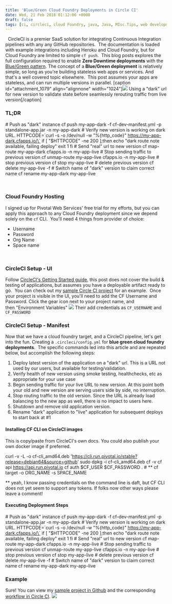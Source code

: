 ```yaml
---
title: 'Blue/Green Cloud Foundry Deployments in Circle CI'
date: Wed, 21 Feb 2018 01:12:06 +0000
draft: false
tags: [ci, circleci, cloud Foundry, java, Java, MIsc.Tips, web development]
---
```


  CircleCI is a premier SaaS solution for integrating Continuous Integration pipelines with any any GitHub repositories.  The documentation is loaded with example integrations including Heroku and Cloud Foundry, but for Cloud Foundry are limited to simple `cf push`.  This blog posts explores the full configuration required to enable **Zero Downtime deployments** with the [Blue/Green pattern](https://martinfowler.com/bliki/BlueGreenDeployment.html). The concept of a **Blue/Green deployment** is relatively simple, so long as you're building stateless web apps or services. And that's a well covered topic elsewhere.  This post assumes your apps are stateless, and can run multiple versions in parallel. \[caption id="attachment_1079" align="alignnone" width="1024"\][![](https://blog.edwardawebb.com/wp-content/uploads/2018/02/bluegreen-1024x223.png)](https://blog.edwardawebb.com/web-development/bluegreen-cloud-foundry-deployments-in-circle-ci/attachment/bluegreen) Using a "dark" url for new version to validate state before seamlessly rerouting traffic from live version\[/caption\]

### TL;DR

\# Push as "dark" instance
cf push my-app-dark -f cf-dev-manifest.yml -p standalone-app.jar -n my-app-dark
\# Verify new version is working on dark URL.
HTTPCODE=\`curl -s -o /dev/null -w "%{http_code}" https://my-app-dark.cfapps.io/\`
if \[ "$HTTPCODE" -ne 200 \];then
  echo "dark route note available, failing deploy"
  exit 1
fi
\# Send "real" url to new version
cf map-route my-app-dark cfapps.io -n my-app-live
\# Stop sending traffic to previous version
cf unmap-route my-app-live cfapps.io -n my-app-live
\# stop previous version
cf stop my-app-live
\# delete previous version
cf delete my-app-live -f
\# Switch name of "dark" version to claim correct name
cf rename my-app-dark my-app-live     

 

### Cloud Foundry Hosting

I signed up for Pivotal Web Services' free trial for my efforts, but you can apply this approach to any Cloud Foundry deployment since we depend solely on the `cf` CLI.  You'll need 4 things from provider of choice:

*   Username
*   Password
*   Org Name
*   Space name

 

### CircleCI Setup - UI

Follow [CircleCI's Getting Started guide](https://circleci.com/docs/2.0/getting-started/), this post does not cover the build & testing of applications, but assumes you have a deployable artifact ready to go.  You can check out my [sample Circle CI project](https://github.com/eddiewebb/circleci-challenge) for an example.  Once your project is visible in the UI, you'll need to add the CF Username and Password. Click the gear icon next to your project name, and then "Environment Variables" [![](https://blog.edwardawebb.com/wp-content/uploads/2018/02/Screen-Shot-2018-02-20-at-3.22.04-PM-260x300.png)](https://blog.edwardawebb.com/web-development/bluegreen-cloud-foundry-deployments-in-circle-ci/attachment/screen-shot-2018-02-20-at-3-22-04-pm) Their add credentials as `CF_USERNAME` and `CF_PASSWORD`

### CircleCI Setup - Manifest

Now that we have a cloud foundry target, and a CircleCI pipeline, let's get into the fun. Creating a `.circleci/config.yml` for **blue green cloud foundry deployments**.  The specific commands led into this article and are repeated below, but accomplish the following steps:

1.  Deploy latest version of the application on a "dark" url. This is a URL not used by our users, but available for testing/validation.
2.  Verify health of new version using smoke testing, healthchecks, etc as appropriate for your use case
3.  Begin sending traffic for your live URL to new version. At this point both your old and new version are serving users side by side, no interruption.
4.  Stop routing traffic to the old version. Since the URL is already load balancing to the new app as well, there is no impact to users here.
5.  Shutdown and remove old application version.
6.  Rename "dark" application to "live" application for subsequent deploys to start back at #1

#### Installing CF CLI on CircleCI images

This is copy/paste from CircleCI's own docs. You could also publish your own docker image if preferred.

curl -v -L -o cf-cli_amd64.deb 'https://cli.run.pivotal.io/stable?release=debian64&source=github'
sudo dpkg -i cf-cli_amd64.deb
cf -v
cf api https://api.run.pivotal.io
cf auth $CF\_USER $CF\_PASSWORD . # **
cf target -o ORG\_NAME -s SPACE\_NAME

\*\* yeah, I know passing credentials on the command line is daft, but CF CLI does not yet seem to support any tokens. If folks now other ways please leave a comment!

#### Executing Deployment Steps

\# Push as "dark" instance
cf push my-app-dark -f cf-dev-manifest.yml -p standalone-app.jar -n my-app-dark
\# Verify new version is working on dark URL.
HTTPCODE=\`curl -s -o /dev/null -w "%{http_code}" https://my-app-dark.cfapps.io/\`
if \[ "$HTTPCODE" -ne 200 \];then
  echo "dark route note available, failing deploy"
  exit 1
fi
\# Send "real" url to new version
cf map-route my-app-dark cfapps.io -n my-app-live
\# Stop sending traffic to previous version
cf unmap-route my-app-live cfapps.io -n my-app-live
\# stop previous version
cf stop my-app-live
\# delete previous version
cf delete my-app-live -f
\# Switch name of "dark" version to claim correct name
cf rename my-app-dark my-app-live     

### Example

Sure! You can view my [sample project in Github](https://github.com/eddiewebb/circleci-challenge) and the corresponding [workflow in Circle CI](https://circleci.com/gh/eddiewebb/workflows/circleci-challenge). [![](https://blog.edwardawebb.com/wp-content/uploads/2018/02/workflow-300x136.png)](https://blog.edwardawebb.com/web-development/bluegreen-cloud-foundry-deployments-in-circle-ci/attachment/workflow)